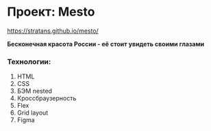 # Проект: Mesto

https://stratans.github.io/mesto/

**Бесконечная красота России - её стоит увидеть своими глазами**

### Технологии:
1. HTML 
2. CSS
3. БЭМ nested
4. Кроссбраузерность
5. Flex
5. Grid layout
6. Figma